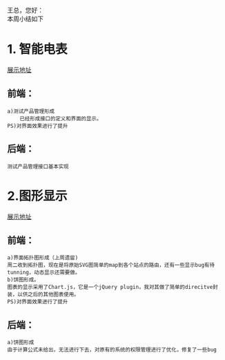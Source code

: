 王总，您好：  
本周小结如下
# 1. 智能电表
[展示地址](http://115.159.143.179:8000/manage-product)
## 前端：
    a)测试产品管理形成
        已经形成接口的定义和界面的显示。
    PS)对界面效果进行了提升

## 后端：
    测试产品管理接口基本实现
# 2.图形显示
[展示地址](http://115.159.143.179:8080/dashboard/1/0/2016-05-26/2016-05-27 )
## 前端：
    a)界面拓扑图形成（上周遗留)
    周二收到拓扑图，现在是将原始SVG图简单的map到各个站点的路由，还有一些显示bug有待tunning，动态显示还需要做。
    b)饼图形成。
    图表的显示采用了Chart.js，它是一个jQuery plugin，我对其做了简单的direcitve封装，以供之后的其他图表使用。
    PS)对界面效果进行了提升
## 后端：
	a)饼图形成
	由于计算公式未给出，无法进行下去，对原有的系统的权限管理进行了优化，修复了一些bug


